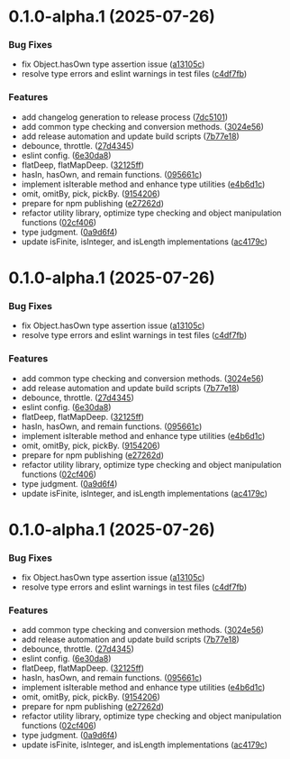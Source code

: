 # 0.1.0-alpha.1 (2025-07-26)


### Bug Fixes

* fix Object.hasOwn type assertion issue ([a13105c](https://github.com/uphg/unfunt/commit/a13105cdd6869aaad9204d01aa2b6686da27baff))
* resolve type errors and eslint warnings in test files ([c4df7fb](https://github.com/uphg/unfunt/commit/c4df7fbaa365e409fb53182480e5a15188de0572))


### Features

* add changelog generation to release process ([7dc5101](https://github.com/uphg/unfunt/commit/7dc5101fb8c6e5c105dcb4ddf8c848bbae338ca5))
* add common type checking and conversion methods. ([3024e56](https://github.com/uphg/unfunt/commit/3024e5692151e03c1bc8eaaa7b1551255a788fa8))
* add release automation and update build scripts ([7b77e18](https://github.com/uphg/unfunt/commit/7b77e188b8c4fd87a2b6d6cc500ebb529f7ba944))
* debounce, throttle. ([27d4345](https://github.com/uphg/unfunt/commit/27d4345e6d4c93ca49bef222c6fb6622a0026d90))
* eslint config. ([6e30da8](https://github.com/uphg/unfunt/commit/6e30da85917f3e8edce0bcf7b5107425d92779d5))
* flatDeep, flatMapDeep. ([32125ff](https://github.com/uphg/unfunt/commit/32125ffb319d5e6bd1c35da6d9ce61d36c480519))
* hasIn, hasOwn, and remain functions. ([095661c](https://github.com/uphg/unfunt/commit/095661c71192d4dbbd25dd713957cee4c9574490))
* implement isIterable method and enhance type utilities ([e4b6d1c](https://github.com/uphg/unfunt/commit/e4b6d1c7ddd4c4326b550584f1a5ce030e835cad))
* omit, omitBy, pick, pickBy. ([9154206](https://github.com/uphg/unfunt/commit/9154206a9879e92a939fe4e742b0de756fa26fa1))
* prepare for npm publishing ([e27262d](https://github.com/uphg/unfunt/commit/e27262d2348b44a10df437ee3675cd3da24f95ff))
* refactor utility library, optimize type checking and object manipulation functions ([02cf406](https://github.com/uphg/unfunt/commit/02cf40675d5b6631717962069f8f228197aedfc0))
* type judgment. ([0a9d6f4](https://github.com/uphg/unfunt/commit/0a9d6f40018863cd9fe68550bc70343dfb3cfd0b))
* update isFinite, isInteger, and isLength implementations ([ac4179c](https://github.com/uphg/unfunt/commit/ac4179cbdcefbc8f31c473dbe36e19cdfe808f39))



# 0.1.0-alpha.1 (2025-07-26)


### Bug Fixes

* fix Object.hasOwn type assertion issue ([a13105c](https://github.com/uphg/unfunt/commit/a13105cdd6869aaad9204d01aa2b6686da27baff))
* resolve type errors and eslint warnings in test files ([c4df7fb](https://github.com/uphg/unfunt/commit/c4df7fbaa365e409fb53182480e5a15188de0572))


### Features

* add common type checking and conversion methods. ([3024e56](https://github.com/uphg/unfunt/commit/3024e5692151e03c1bc8eaaa7b1551255a788fa8))
* add release automation and update build scripts ([7b77e18](https://github.com/uphg/unfunt/commit/7b77e188b8c4fd87a2b6d6cc500ebb529f7ba944))
* debounce, throttle. ([27d4345](https://github.com/uphg/unfunt/commit/27d4345e6d4c93ca49bef222c6fb6622a0026d90))
* eslint config. ([6e30da8](https://github.com/uphg/unfunt/commit/6e30da85917f3e8edce0bcf7b5107425d92779d5))
* flatDeep, flatMapDeep. ([32125ff](https://github.com/uphg/unfunt/commit/32125ffb319d5e6bd1c35da6d9ce61d36c480519))
* hasIn, hasOwn, and remain functions. ([095661c](https://github.com/uphg/unfunt/commit/095661c71192d4dbbd25dd713957cee4c9574490))
* implement isIterable method and enhance type utilities ([e4b6d1c](https://github.com/uphg/unfunt/commit/e4b6d1c7ddd4c4326b550584f1a5ce030e835cad))
* omit, omitBy, pick, pickBy. ([9154206](https://github.com/uphg/unfunt/commit/9154206a9879e92a939fe4e742b0de756fa26fa1))
* prepare for npm publishing ([e27262d](https://github.com/uphg/unfunt/commit/e27262d2348b44a10df437ee3675cd3da24f95ff))
* refactor utility library, optimize type checking and object manipulation functions ([02cf406](https://github.com/uphg/unfunt/commit/02cf40675d5b6631717962069f8f228197aedfc0))
* type judgment. ([0a9d6f4](https://github.com/uphg/unfunt/commit/0a9d6f40018863cd9fe68550bc70343dfb3cfd0b))
* update isFinite, isInteger, and isLength implementations ([ac4179c](https://github.com/uphg/unfunt/commit/ac4179cbdcefbc8f31c473dbe36e19cdfe808f39))



# 0.1.0-alpha.1 (2025-07-26)


### Bug Fixes

* fix Object.hasOwn type assertion issue ([a13105c](https://github.com/uphg/unfunt/commit/a13105cdd6869aaad9204d01aa2b6686da27baff))
* resolve type errors and eslint warnings in test files ([c4df7fb](https://github.com/uphg/unfunt/commit/c4df7fbaa365e409fb53182480e5a15188de0572))


### Features

* add common type checking and conversion methods. ([3024e56](https://github.com/uphg/unfunt/commit/3024e5692151e03c1bc8eaaa7b1551255a788fa8))
* add release automation and update build scripts ([7b77e18](https://github.com/uphg/unfunt/commit/7b77e188b8c4fd87a2b6d6cc500ebb529f7ba944))
* debounce, throttle. ([27d4345](https://github.com/uphg/unfunt/commit/27d4345e6d4c93ca49bef222c6fb6622a0026d90))
* eslint config. ([6e30da8](https://github.com/uphg/unfunt/commit/6e30da85917f3e8edce0bcf7b5107425d92779d5))
* flatDeep, flatMapDeep. ([32125ff](https://github.com/uphg/unfunt/commit/32125ffb319d5e6bd1c35da6d9ce61d36c480519))
* hasIn, hasOwn, and remain functions. ([095661c](https://github.com/uphg/unfunt/commit/095661c71192d4dbbd25dd713957cee4c9574490))
* implement isIterable method and enhance type utilities ([e4b6d1c](https://github.com/uphg/unfunt/commit/e4b6d1c7ddd4c4326b550584f1a5ce030e835cad))
* omit, omitBy, pick, pickBy. ([9154206](https://github.com/uphg/unfunt/commit/9154206a9879e92a939fe4e742b0de756fa26fa1))
* prepare for npm publishing ([e27262d](https://github.com/uphg/unfunt/commit/e27262d2348b44a10df437ee3675cd3da24f95ff))
* refactor utility library, optimize type checking and object manipulation functions ([02cf406](https://github.com/uphg/unfunt/commit/02cf40675d5b6631717962069f8f228197aedfc0))
* type judgment. ([0a9d6f4](https://github.com/uphg/unfunt/commit/0a9d6f40018863cd9fe68550bc70343dfb3cfd0b))
* update isFinite, isInteger, and isLength implementations ([ac4179c](https://github.com/uphg/unfunt/commit/ac4179cbdcefbc8f31c473dbe36e19cdfe808f39))



